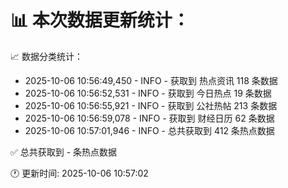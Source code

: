 📊 本次数据更新统计：
==========================

📈 数据分类统计：
- 2025-10-06 10:56:49,450 - INFO - 获取到 热点资讯 118 条数据
- 2025-10-06 10:56:52,531 - INFO - 获取到 今日热点 19 条数据
- 2025-10-06 10:56:55,921 - INFO - 获取到 公社热帖 213 条数据
- 2025-10-06 10:56:59,078 - INFO - 获取到 财经日历 62 条数据
- 2025-10-06 10:57:01,946 - INFO - 总共获取到 412 条热点数据

✅ 总共获取到 - 条热点数据

🕐 更新时间: 2025-10-06 10:57:02
